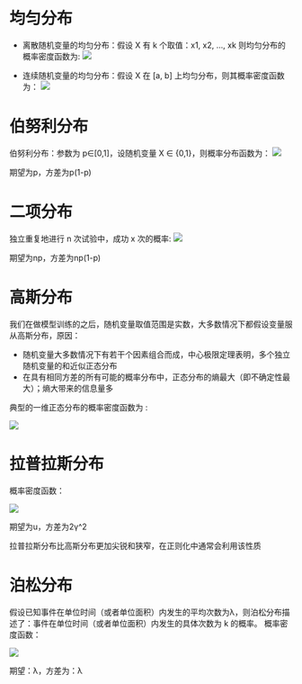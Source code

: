 # 均匀分布
- 离散随机变量的均匀分布：假设 X 有 k 个取值：x1, x2, ..., xk 则均匀分布的概率密度函数为:
![](https://tva1.sinaimg.cn/large/006y8mN6gy1g91ysz3sxsj30aw023glh.jpg)

- 连续随机变量的均匀分布：假设 X 在 \[a, b] 上均匀分布，则其概率密度函数为：
![](https://tva1.sinaimg.cn/large/006y8mN6gy1g91ythsdrgj30aa035glj.jpg)

# 伯努利分布
伯努利分布：参数为 p∈[0,1]，设随机变量 X ∈ {0,1}，则概率分布函数为：
![](https://tva1.sinaimg.cn/large/006y8mN6gy1g91yyoulv0j306m00lmwz.jpg)

期望为p，方差为p(1-p)

# 二项分布
独立重复地进行 n 次试验中，成功 x 次的概率:
![](https://tva1.sinaimg.cn/large/006y8mN6gy1g91z2sy9m5j308800ja9w.jpg)

期望为np，方差为np(1-p)

# 高斯分布

我们在做模型训练的之后，随机变量取值范围是实数，大多数情况下都假设变量服从高斯分布，原因：
- 随机变量大多数情况下有若干个因素组合而成，中心极限定理表明，多个独立随机变量的和近似正态分布
- 在具有相同方差的所有可能的概率分布中，正态分布的熵最大（即不确定性最大）；熵大带来的信息量多

典型的一维正态分布的概率密度函数为 :

![](https://tva1.sinaimg.cn/large/006y8mN6gy1g91z5lcnmcj30dk02fa9z.jpg)

# 拉普拉斯分布

概率密度函数：

![](https://tva1.sinaimg.cn/large/006y8mN6gy1g91z66211aj309c01hjr9.jpg)

期望为u，方差为2γ^2

拉普拉斯分布比高斯分布更加尖锐和狭窄，在正则化中通常会利用该性质

# 泊松分布

假设已知事件在单位时间（或者单位面积）内发生的平均次数为λ，则泊松分布描述了：事件在单位时间（或者单位面积）内发生的具体次数为 k 的概率。
概率密度函数：

![](https://tva1.sinaimg.cn/large/006y8mN6gy1g91z8oplp1j306f01g0sk.jpg)

期望：λ，方差为：λ 